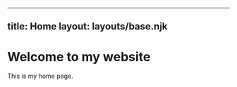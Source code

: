 <!-- index.en.md -->
---
title: Home
layout: layouts/base.njk
---
# Welcome to my website

This is my home page.